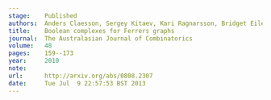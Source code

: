 ```yaml
---
stage:    Published
authors:  Anders Claesson, Sergey Kitaev, Kari Ragnarsson, Bridget Eileen Tenner
title:    Boolean complexes for Ferrers graphs
journal:  The Australasian Journal of Combinatorics
volume:   48
pages:    159--173
year:     2010
note:     
url:      http://arxiv.org/abs/0808.2307
date:     Tue Jul  9 22:57:53 BST 2013
---
```

